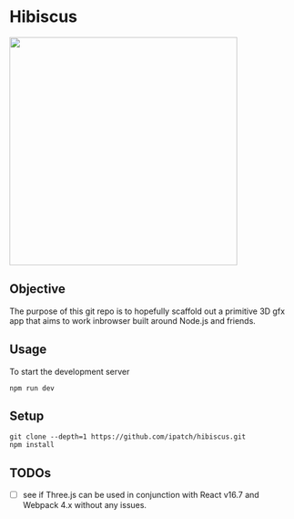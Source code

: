 # Hibiscus

<img src="https://upload.wikimedia.org/wikipedia/commons/7/76/Hibiscus_hirtus_Lesser_Mallow_flower_Yeleswaram_EastGodavari.JPG" width="400" />

<a id="objective"></a>

## Objective

The purpose of this git repo is to hopefully scaffold out a primitive 3D gfx app that aims to work inbrowser built around Node.js and friends.

<a id="usage"></a>

## Usage

To start the development server

```shell
npm run dev
```

<a id="setup"></a>

## Setup

```shell
git clone --depth=1 https://github.com/ipatch/hibiscus.git
npm install
```

<a id="todos"></a>

## TODOs

- [ ] see if Three.js can be used in conjunction with React v16.7 and Webpack 4.x without any issues.
